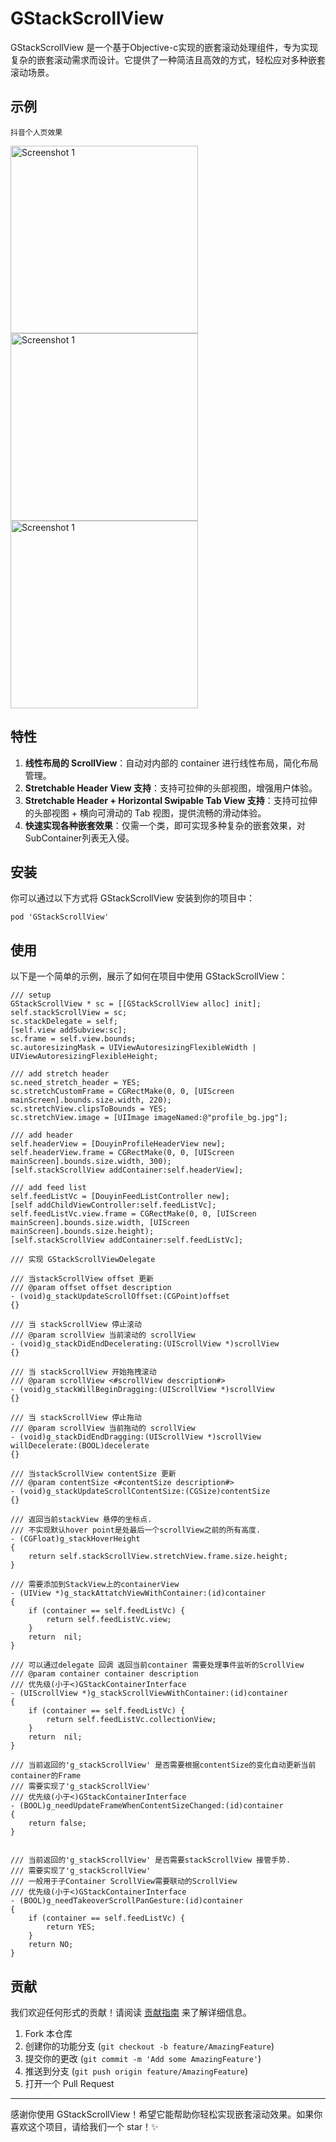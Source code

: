 
# GStackScrollView

GStackScrollView 是一个基于Objective-c实现的嵌套滚动处理组件，专为实现复杂的嵌套滚动需求而设计。它提供了一种简洁且高效的方式，轻松应对多种嵌套滚动场景。

## 示例

`抖音个人页效果`

<a href="https://github.com/user-attachments/assets/8e7bfa29-1920-4af7-acff-22dac0b64875"><img src="https://github.com/user-attachments/assets/8e7bfa29-1920-4af7-acff-22dac0b64875" alt="Screenshot 1" width="300"/></a>
<a href="https://github.com/user-attachments/assets/47ca060d-9401-44a8-8f5d-2c51a05a2f94"><img src="https://github.com/user-attachments/assets/47ca060d-9401-44a8-8f5d-2c51a05a2f94" alt="Screenshot 1" width="300"/></a>
<a href="https://github.com/user-attachments/assets/1b7da95e-988a-4c62-b240-12e85c8513dd"><img src="https://github.com/user-attachments/assets/1b7da95e-988a-4c62-b240-12e85c8513dd" alt="Screenshot 1" width="300"/></a>


## 特性

1. **线性布局的 ScrollView**：自动对内部的 container 进行线性布局，简化布局管理。
2. **Stretchable Header View 支持**：支持可拉伸的头部视图，增强用户体验。
3. **Stretchable Header + Horizontal Swipable Tab View 支持**：支持可拉伸的头部视图 + 横向可滑动的 Tab 视图，提供流畅的滑动体验。
4. **快速实现各种嵌套效果**：仅需一个类，即可实现多种复杂的嵌套效果，对SubContainer列表无入侵。 

## 安装

你可以通过以下方式将 GStackScrollView 安装到你的项目中：

```
pod 'GStackScrollView'
```


## 使用

以下是一个简单的示例，展示了如何在项目中使用 GStackScrollView：

```objc
/// setup
GStackScrollView * sc = [[GStackScrollView alloc] init];
self.stackScrollView = sc;
sc.stackDelegate = self;
[self.view addSubview:sc];
sc.frame = self.view.bounds;
sc.autoresizingMask = UIViewAutoresizingFlexibleWidth | UIViewAutoresizingFlexibleHeight;

/// add stretch header
sc.need_stretch_header = YES;
sc.stretchCustomFrame = CGRectMake(0, 0, [UIScreen mainScreen].bounds.size.width, 220);
sc.stretchView.clipsToBounds = YES;
sc.stretchView.image = [UIImage imageNamed:@"profile_bg.jpg"];

/// add header 
self.headerView = [DouyinProfileHeaderView new];
self.headerView.frame = CGRectMake(0, 0, [UIScreen mainScreen].bounds.size.width, 300);
[self.stackScrollView addContainer:self.headerView];

/// add feed list
self.feedListVc = [DouyinFeedListController new];
[self addChildViewController:self.feedListVc];
self.feedListVc.view.frame = CGRectMake(0, 0, [UIScreen mainScreen].bounds.size.width, [UIScreen mainScreen].bounds.size.height);
[self.stackScrollView addContainer:self.feedListVc];
```

```objc
/// 实现 GStackScrollViewDelegate

/// 当stackScrollView offset 更新
/// @param offset offset description
- (void)g_stackUpdateScrollOffset:(CGPoint)offset
{}

/// 当 stackScrollView 停止滚动
/// @param scrollView 当前滚动的 scrollView
- (void)g_stackDidEndDecelerating:(UIScrollView *)scrollView
{}

/// 当 stackScrollView 开始拖拽滚动
/// @param scrollView <#scrollView description#>
- (void)g_stackWillBeginDragging:(UIScrollView *)scrollView
{}

/// 当 stackScrollView 停止拖动
/// @param scrollView 当前拖动的 scrollView
- (void)g_stackDidEndDragging:(UIScrollView *)scrollView willDecelerate:(BOOL)decelerate
{}

/// 当stackScrollView contentSize 更新
/// @param contentSize <#contentSize description#>
- (void)g_stackUpdateScrollContentSize:(CGSize)contentSize
{}

/// 返回当前stackView 悬停的坐标点.
/// 不实现默认hover point是处最后一个scrollView之前的所有高度.
- (CGFloat)g_stackHoverHeight
{
    return self.stackScrollView.stretchView.frame.size.height;
}

/// 需要添加到StackView上的containerView
- (UIView *)g_stackAttatchViewWithContainer:(id)container
{
    if (container == self.feedListVc) {
        return self.feedListVc.view;
    }
    return  nil;
}

/// 可以通过delegate 回调 返回当前container 需要处理事件监听的ScrollView
/// @param container container description
/// 优先级(小于<)GStackContainerInterface
- (UIScrollView *)g_stackScrollViewWithContainer:(id)container
{
    if (container == self.feedListVc) {
        return self.feedListVc.collectionView;
    }
    return  nil;
}

/// 当前返回的'g_stackScrollView' 是否需要根据contentSize的变化自动更新当前container的Frame
/// 需要实现了'g_stackScrollView'
/// 优先级(小于<)GStackContainerInterface
- (BOOL)g_needUpdateFrameWhenContentSizeChanged:(id)container
{
    return false;
}


/// 当前返回的'g_stackScrollView' 是否需要stackScrollView 接管手势.
/// 需要实现了'g_stackScrollView'
/// 一般用于子Container ScrollView需要联动的ScrollView
/// 优先级(小于<)GStackContainerInterface
- (BOOL)g_needTakeoverScrollPanGesture:(id)container
{
    if (container == self.feedListVc) {
        return YES;
    }
    return NO;
}
```

## 贡献

我们欢迎任何形式的贡献！请阅读 [贡献指南](CONTRIBUTING.md) 来了解详细信息。

1. Fork 本仓库
2. 创建你的功能分支 (`git checkout -b feature/AmazingFeature`)
3. 提交你的更改 (`git commit -m 'Add some AmazingFeature'`)
4. 推送到分支 (`git push origin feature/AmazingFeature`)
5. 打开一个 Pull Request


---

感谢你使用 GStackScrollView！希望它能帮助你轻松实现嵌套滚动效果。如果你喜欢这个项目，请给我们一个 star！✨

